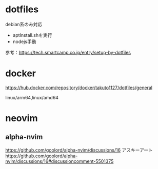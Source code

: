 # dotfiles
debian系のみ対応

- aptInstall.shを実行
- nodejs手動

参考：https://tech.smartcamp.co.jp/entry/setup-by-dotfiles
# docker
https://hub.docker.com/repository/docker/takuto1127/dotfiles/general

linux/arm64,linux/amd64


# neovim
## alpha-nvim
https://github.com/goolord/alpha-nvim/discussions/16
アスキーアート https://github.com/goolord/alpha-nvim/discussions/16#discussioncomment-5501375
